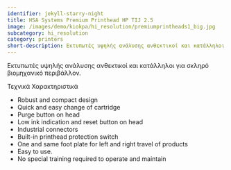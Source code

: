 ```yaml
---
identifier: jekyll-starry-night
title: HSA Systems Premium Printhead HP TIJ 2.5
image: /images/demo/kiokpa/hi_resolution/premiumprintheads1_big.jpg
subcategory: hi_resolution
category: printers
short-description: Εκτυπωτές υψηλής ανάλυσης ανθεκτικοί και κατάλληλοι για σκληρό βιομηχανικό περιβάλλον.
---
```





Εκτυπωτές υψηλής ανάλυσης ανθεκτικοί και κατάλληλοι για σκληρό βιομηχανικό περιβάλλον.






Τεχνικά Χαρακτηριστικά

*    Robust and compact design
*    Quick and easy change of cartridge
*    Purge button on head
*    Low ink indication and reset button on head
*    Industrial connectors
*    Built-in printhead protection switch
*    One and same foot plate for left and right travel of products
*    Easy to use.
*    No special training required to operate and maintain

